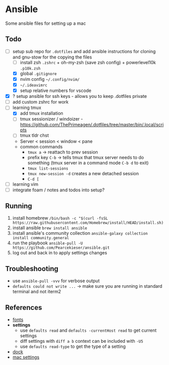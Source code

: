 # Ansible
Some ansible files for setting up a mac

## Todo
- [ ] setup sub repo for `.dotfiles` and add ansible instructions for cloning and gnu-stow for the copying the files
  - [ ] install zsh `.zshrc` + oh-my-zsh (save zsh config) + powerlevel10k `.p10k.zsh`
  - [x] global `.gitignore`
  - [x] nvim config `~/.config/nvim/`
  - [x] `~/.ideavimrc`
  - [x] setup relative numbers for vscode 
- [x] ? setup ansible for ssh keys - allows you to keep .dotfiles private 
- [ ] add custom zshrc for work
- [ ] learning tmux
  - [x] add tmux installation
  - [ ] tmux sessionizer / windoizer - https://github.com/ThePrimeagen/.dotfiles/tree/master/bin/.local/scripts
  - [ ] tmux tldr chst 
  - Server < session < window < pane 
  - common commands
    - `tmux a` -> reattach to prev session
    - prefix key `C-b` -> tells tmux that tmux server needs to do something (tmux server in a command mode `C-b d` to exit)
    - `tmux list-sessions`
    - `tmux new-session -d` creates a new detached session
    - `C-d [` 
- [ ] learning vim 
- [ ] integrate foam / notes and todos into setup?

## Running
1. install homebrew `/bin/bash -c "$(curl -fsSL https://raw.githubusercontent.com/Homebrew/install/HEAD/install.sh)`
2. install ansible `brew install ansible`
3. install ansible's community collection `ansible-galaxy collection install community.general`
4. run the playbook `ansible-pull -U https://github.com/Pearcekieser/ansible.git`
5. log out and back in to apply settings changes 

## Troubleshooting
- use `ansible-pull -vvv` for verbose output
- `defaults could not write ...` -> make sure you are running in standard terminal and not iterm2

## References
- [fonts](https://github.com/fubarhouse/ansible-role-macfonts/blob/master/tasks/fonts.yml)
- **settings**
  - use `defaults read` and `defaults -currentHost read` to get current settings
  - diff settings with `diff a b` context can be included with `-U5`
  - use `defaults read-type` to get the type of a setting
- [dock](https://github.com/geerlingguy/ansible-collection-mac/blob/master/roles/dock/README.md)
- [mac settings](https://github.com/pawelgrzybek/dotfiles/blob/master/setup-macos.sh)